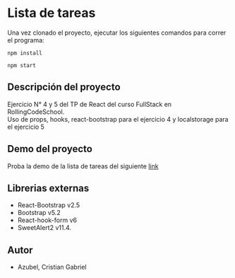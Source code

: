 # Lista de tareas

Una vez clonado el proyecto, ejecutar los siguientes comandos para correr el programa:

`npm install`

`npm start` 

## Descripción del proyecto

Ejercicio N° 4 y 5 del TP de React del curso FullStack en RollingCodeSchool.  
Uso de props, hooks, react-bootstrap para el ejercicio 4 y localstorage para el ejercicio 5

## Demo del proyecto

Proba la demo de la lista de tareas del siguiente [link](https://react-listadetareas.netlify.app/)

## Librerias externas

- React-Bootstrap v2.5
- Bootstrap v5.2
- React-hook-form v6
- SweetAlert2 v11.4.

## Autor

- Azubel, Cristian Gabriel

<!-- ## Comandos para ejecutar JSON-Server

`json-server --watch db.json --port 3004` -->
